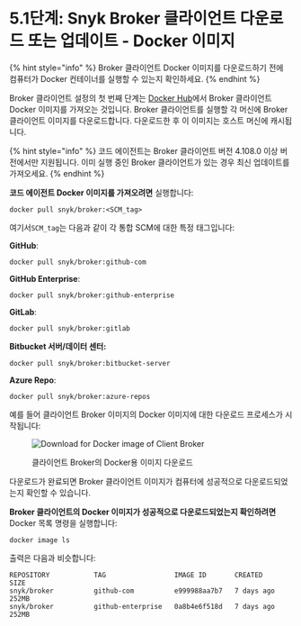 # 5.1단계: Snyk Broker 클라이언트 다운로드 또는 업데이트 - Docker 이미지

{% hint style="info" %}
Broker 클라이언트 Docker 이미지를 다운로드하기 전에 컴퓨터가 Docker 컨테이너를 실행할 수 있는지 확인하세요.
{% endhint %}

Broker 클라이언트 설정의 첫 번째 단계는 [Docker Hub](https://hub.docker.com/r/snyk/broker)에서 Broker 클라이언트 Docker 이미지를 가져오는 것입니다. Broker 클라이언트를 실행할 각 머신에 Broker 클라이언트 이미지를 다운로드합니다. 다운로드한 후 이 이미지는 호스트 머신에 캐시됩니다.

{% hint style="info" %}
코드 에이전트는 Broker 클라이언트 버전 4.108.0 이상 버전에서만 지원됩니다. 이미 실행 중인 Broker 클라이언트가 있는 경우 최신 업데이트를 가져오세요.
{% endhint %}

**코드 에이전트 Docker 이미지를 가져오려면** 실행합니다:

```
docker pull snyk/broker:<SCM_tag>
```

여기서`SCM_tag`는 다음과 같이 각 통합 SCM에 대한 특정 태그입니다:

**GitHub**:

```
docker pull snyk/broker:github-com
```

**GitHub Enterprise**:

```
docker pull snyk/broker:github-enterprise
```

**GitLab**:

```
docker pull snyk/broker:gitlab
```

**Bitbucket 서버/데이터 센터:**

```
docker pull snyk/broker:bitbucket-server
```

**Azure Repo**:

```
docker pull snyk/broker:azure-repos
```

예를 들어 클라이언트 Broker 이미지의 Docker 이미지에 대한 다운로드 프로세스가 시작됩니다:

<figure><img src="../../../../../.gitbook/assets/Client Broker - Pull image - example.png" alt="Download for Docker image of Client Broker"><figcaption><p>클라이언트 Broker의 Docker용 이미지 다운로드</p></figcaption></figure>

다운로드가 완료되면 Broker 클라이언트 이미지가 컴퓨터에 성공적으로 다운로드되었는지 확인할 수 있습니다.

**Broker 클라이언트의 Docker 이미지가 성공적으로 다운로드되었는지 확인하려면** Docker 목록 명령을 실행합니다:

```
docker image ls
```

출력은 다음과 비슷합니다:

```
REPOSITORY           TAG                 IMAGE ID       CREATED       SIZE
snyk/broker          github-com          e999988aa7b7   7 days ago    252MB
snyk/broker          github-enterprise   0a8b4e6f518d   7 days ago   252MB
```

